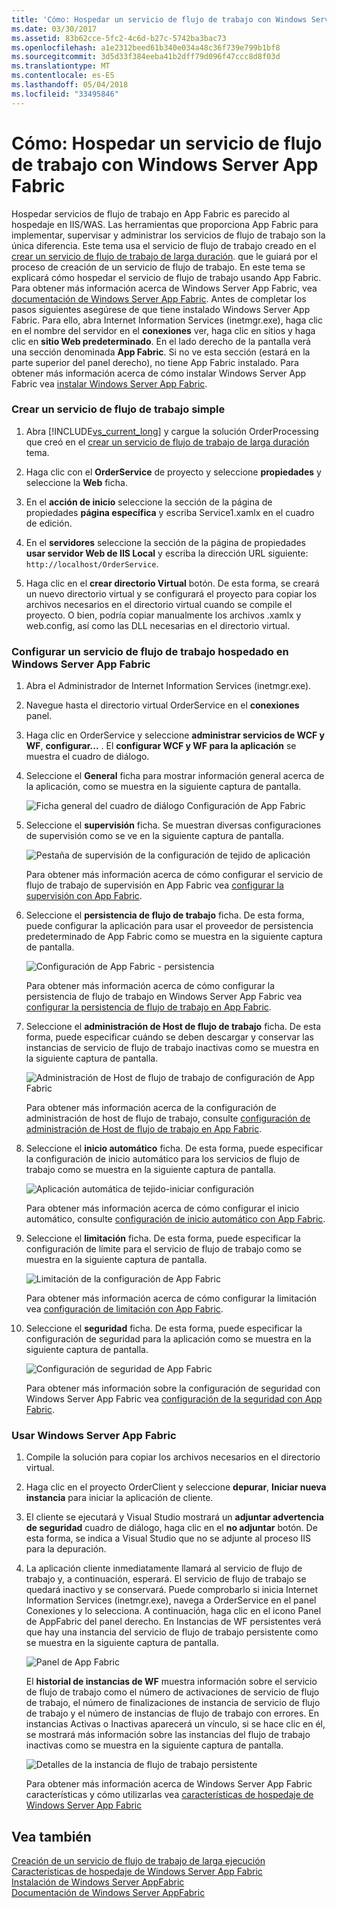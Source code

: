 ```yaml
---
title: 'Cómo: Hospedar un servicio de flujo de trabajo con Windows Server App Fabric'
ms.date: 03/30/2017
ms.assetid: 83b62cce-5fc2-4c6d-b27c-5742ba3bac73
ms.openlocfilehash: a1e2312beed61b340e034a48c36f739e799b1bf8
ms.sourcegitcommit: 3d5d33f384eeba41b2dff79d096f47ccc8d8f03d
ms.translationtype: MT
ms.contentlocale: es-ES
ms.lasthandoff: 05/04/2018
ms.locfileid: "33495846"
---
```

# <a name="how-to-host-a-workflow-service-with-windows-server-app-fabric"></a>Cómo: Hospedar un servicio de flujo de trabajo con Windows Server App Fabric
Hospedar servicios de flujo de trabajo en App Fabric es parecido al hospedaje en IIS/WAS. Las herramientas que proporciona App Fabric para implementar, supervisar y administrar los servicios de flujo de trabajo son la única diferencia. Este tema usa el servicio de flujo de trabajo creado en el [crear un servicio de flujo de trabajo de larga duración](../../../../docs/framework/wcf/feature-details/creating-a-long-running-workflow-service.md). que le guiará por el proceso de creación de un servicio de flujo de trabajo. En este tema se explicará cómo hospedar el servicio de flujo de trabajo usando App Fabric. Para obtener más información acerca de Windows Server App Fabric, vea [documentación de Windows Server App Fabric](http://go.microsoft.com/fwlink/?LinkID=193037&clcid=0x409). Antes de completar los pasos siguientes asegúrese de que tiene instalado Windows Server App Fabric.  Para ello, abra Internet Information Services (inetmgr.exe), haga clic en el nombre del servidor en el **conexiones** ver, haga clic en sitios y haga clic en **sitio Web predeterminado**. En el lado derecho de la pantalla verá una sección denominada **App Fabric**. Si no ve esta sección (estará en la parte superior del panel derecho), no tiene App Fabric instalado. Para obtener más información acerca de cómo instalar Windows Server App Fabric vea [instalar Windows Server App Fabric](http://go.microsoft.com/fwlink/?LinkId=193136).  
  
### <a name="creating-a-simple-workflow-service"></a>Crear un servicio de flujo de trabajo simple  
  
1.  Abra [!INCLUDE[vs_current_long](../../../../includes/vs-current-long-md.md)] y cargue la solución OrderProcessing que creó en el [crear un servicio de flujo de trabajo de larga duración](../../../../docs/framework/wcf/feature-details/creating-a-long-running-workflow-service.md) tema.  
  
2.  Haga clic con el **OrderService** de proyecto y seleccione **propiedades** y seleccione la **Web** ficha.  
  
3.  En el **acción de inicio** seleccione la sección de la página de propiedades **página específica** y escriba Service1.xamlx en el cuadro de edición.  
  
4.  En el **servidores** seleccione la sección de la página de propiedades **usar servidor Web de IIS Local** y escriba la dirección URL siguiente: `http://localhost/OrderService`.  
  
5.  Haga clic en el **crear directorio Virtual** botón. De esta forma, se creará un nuevo directorio virtual y se configurará el proyecto para copiar los archivos necesarios en el directorio virtual cuando se compile el proyecto.  O bien, podría copiar manualmente los archivos .xamlx y web.config, así como las DLL necesarias en el directorio virtual.  
  
### <a name="configuring-a-workflow-service-hosted-in-windows-server-app-fabric"></a>Configurar un servicio de flujo de trabajo hospedado en Windows Server App Fabric  
  
1.  Abra el Administrador de Internet Information Services (inetmgr.exe).  
  
2.  Navegue hasta el directorio virtual OrderService en el **conexiones** panel.  
  
3.  Haga clic en OrderService y seleccione **administrar servicios de WCF y WF**, **configurar...** . El **configurar WCF y WF para la aplicación** se muestra el cuadro de diálogo.  
  
4.  Seleccione el **General** ficha para mostrar información general acerca de la aplicación, como se muestra en la siguiente captura de pantalla.  
  
     ![Ficha general del cuadro de diálogo Configuración de App Fabric](../../../../docs/framework/wcf/feature-details/media/appfabricconfiguration-general.gif "AppFabricConfiguration-General")  
  
5.  Seleccione el **supervisión** ficha. Se muestran diversas configuraciones de supervisión como se ve en la siguiente captura de pantalla.  
  
     ![Pestaña de supervisión de la configuración de tejido de aplicación](../../../../docs/framework/wcf/feature-details/media/appfabricconfiguration-monitoring.gif "AppFabricConfiguration supervisión")  
  
     Para obtener más información acerca de cómo configurar el servicio de flujo de trabajo de supervisión en App Fabric vea [configurar la supervisión con App Fabric](http://go.microsoft.com/fwlink/?LinkId=193153).  
  
6.  Seleccione el **persistencia de flujo de trabajo** ficha. De esta forma, puede configurar la aplicación para usar el proveedor de persistencia predeterminado de App Fabric como se muestra en la siguiente captura de pantalla.  
  
     ![Configuración de App Fabric &#45; persistencia](../../../../docs/framework/wcf/feature-details/media/appfabricconfiguration-persistence.gif "AppFabricConfiguration persistencia")  
  
     Para obtener más información acerca de cómo configurar la persistencia de flujo de trabajo en Windows Server App Fabric vea [configurar la persistencia de flujo de trabajo en App Fabric](http://go.microsoft.com/fwlink/?LinkId=193148).  
  
7.  Seleccione el **administración de Host de flujo de trabajo** ficha. De esta forma, puede especificar cuándo se deben descargar y conservar las instancias de servicio de flujo de trabajo inactivas como se muestra en la siguiente captura de pantalla.  
  
     ![Administración de Host de flujo de trabajo de configuración de App Fabric](../../../../docs/framework/wcf/feature-details/media/appfabricconfiguration-management.gif "AppFabricConfiguration-Management")  
  
     Para obtener más información acerca de la configuración de administración de host de flujo de trabajo, consulte [configuración de administración de Host de flujo de trabajo en App Fabric](http://go.microsoft.com/fwlink/?LinkId=193151).  
  
8.  Seleccione el **inicio automático** ficha. De esta forma, puede especificar la configuración de inicio automático para los servicios de flujo de trabajo como se muestra en la siguiente captura de pantalla.  
  
     ![Aplicación automática de tejido&#45;iniciar configuración](../../../../docs/framework/wcf/feature-details/media/appfabricconfigurationautostart.gif "AppFabricConfigurationAutostart")  
  
     Para obtener más información acerca de cómo configurar el inicio automático, consulte [configuración de inicio automático con App Fabric](http://go.microsoft.com/fwlink/?LinkId=193150).  
  
9. Seleccione el **limitación** ficha. De esta forma, puede especificar la configuración de límite para el servicio de flujo de trabajo como se muestra en la siguiente captura de pantalla.  
  
     ![Limitación de la configuración de App Fabric](../../../../docs/framework/wcf/feature-details/media/appfabricconfigurationthrottling.gif "AppFabricConfigurationThrottling")  
  
     Para obtener más información acerca de cómo configurar la limitación vea [configuración de limitación con App Fabric](http://go.microsoft.com/fwlink/?LinkId=193149).  
  
10. Seleccione el **seguridad** ficha. De esta forma, puede especificar la configuración de seguridad para la aplicación como se muestra en la siguiente captura de pantalla.  
  
     ![Configuración de seguridad de App Fabric](../../../../docs/framework/wcf/feature-details/media/appfabricconfiguration-security.gif "AppFabricConfiguration-Security")  
  
     Para obtener más información sobre la configuración de seguridad con Windows Server App Fabric vea [configuración de la seguridad con App Fabric](http://go.microsoft.com/fwlink/?LinkId=193152).  
  
### <a name="using-windows-server-app-fabric"></a>Usar Windows Server App Fabric  
  
1.  Compile la solución para copiar los archivos necesarios en el directorio virtual.  
  
2.  Haga clic en el proyecto OrderClient y seleccione **depurar**, **Iniciar nueva instancia** para iniciar la aplicación de cliente.  
  
3.  El cliente se ejecutará y Visual Studio mostrará un **adjuntar advertencia de seguridad** cuadro de diálogo, haga clic en el **no adjuntar** botón. De esta forma, se indica a Visual Studio que no se adjunte al proceso IIS para la depuración.  
  
4.  La aplicación cliente inmediatamente llamará al servicio de flujo de trabajo y, a continuación, esperará. El servicio de flujo de trabajo se quedará inactivo y se conservará. Puede comprobarlo si inicia Internet Information Services (inetmgr.exe), navega a OrderService en el panel Conexiones y lo selecciona. A continuación, haga clic en el icono Panel de AppFabric del panel derecho. En Instancias de WF persistentes verá que hay una instancia del servicio de flujo de trabajo persistente como se muestra en la siguiente captura de pantalla.  
  
     ![Panel de App Fabric](../../../../docs/framework/wcf/feature-details/media/appfabricdashboard.gif "AppFabricDashboard")  
  
     El **historial de instancias de WF** muestra información sobre el servicio de flujo de trabajo como el número de activaciones de servicio de flujo de trabajo, el número de finalizaciones de instancia de servicio de flujo de trabajo y el número de instancias de flujo de trabajo con errores. En instancias Activas o Inactivas aparecerá un vínculo, si se hace clic en él, se mostrará más información sobre las instancias del flujo de trabajo inactivas como se muestra en la siguiente captura de pantalla.  
  
     ![Detalles de la instancia de flujo de trabajo persistente](../../../../docs/framework/wcf/feature-details/media/persisteddetail.gif "PersistedDetail")  
  
     Para obtener más información acerca de Windows Server App Fabric características y cómo utilizarlas vea [características de hospedaje de Windows Server App Fabric](http://go.microsoft.com/fwlink/?LinkID=193143&clcid=0x409)  
  
## <a name="see-also"></a>Vea también  
 [Creación de un servicio de flujo de trabajo de larga ejecución](../../../../docs/framework/wcf/feature-details/creating-a-long-running-workflow-service.md)  
 [Características de hospedaje de Windows Server App Fabric](http://go.microsoft.com/fwlink/?LinkId=193143)  
 [Instalación de Windows Server AppFabric](http://go.microsoft.com/fwlink/?LinkId=193136)  
 [Documentación de Windows Server AppFabric](http://go.microsoft.com/fwlink/?LinkID=193037&clcid=0x409)
